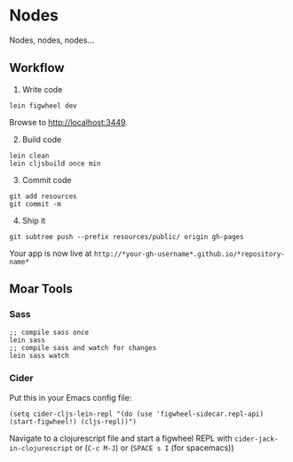 # Nodes

Nodes, nodes, nodes...

## Workflow

1. Write code
```
lein figwheel dev
```
Browse to [http://localhost:3449](http://localhost:3449).

2. Build code
```
lein clean
lein cljsbuild once min
```

3. Commit code
```
git add resources
git commit -m
```

4. Ship it
```
git subtree push --prefix resources/public/ origin gh-pages
```
Your app is now live at `http://*your-gh-username*.github.io/*repository-name*`

## Moar Tools
### Sass
```
;; compile sass once
lein sass
;; compile sass and watch for changes
lein sass watch
```
### Cider
Put this in your Emacs config file:
```
(setq cider-cljs-lein-repl "(do (use 'figwheel-sidecar.repl-api) (start-figwheel!) (cljs-repl))")
```
Navigate to a clojurescript file and start a figwheel REPL with `cider-jack-in-clojurescript` or (`C-c M-J`) or (`SPACE s I` (for spacemacs))
